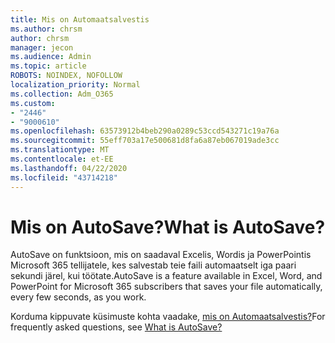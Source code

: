 ```yaml
---
title: Mis on Automaatsalvestis
ms.author: chrsm
author: chrsm
manager: jecon
ms.audience: Admin
ms.topic: article
ROBOTS: NOINDEX, NOFOLLOW
localization_priority: Normal
ms.collection: Adm_O365
ms.custom:
- "2446"
- "9000610"
ms.openlocfilehash: 63573912b4beb290a0289c53ccd543271c19a76a
ms.sourcegitcommit: 55eff703a17e500681d8fa6a87eb067019ade3cc
ms.translationtype: MT
ms.contentlocale: et-EE
ms.lasthandoff: 04/22/2020
ms.locfileid: "43714218"
---
```

# <a name="what-is-autosave"></a><span data-ttu-id="87ac3-102">Mis on AutoSave?</span><span class="sxs-lookup"><span data-stu-id="87ac3-102">What is AutoSave?</span></span>

<span data-ttu-id="87ac3-103">AutoSave on funktsioon, mis on saadaval Excelis, Wordis ja PowerPointis Microsoft 365 tellijatele, kes salvestab teie faili automaatselt iga paari sekundi järel, kui töötate.</span><span class="sxs-lookup"><span data-stu-id="87ac3-103">AutoSave is a feature available in Excel, Word, and PowerPoint for Microsoft 365 subscribers that saves your file automatically, every few seconds, as you work.</span></span> 

<span data-ttu-id="87ac3-104">Korduma kippuvate küsimuste kohta vaadake, [mis on Automaatsalvestis?](https://support.office.com/article/6d6bd723-ebfd-4e40-b5f6-ae6e8088f7a5)</span><span class="sxs-lookup"><span data-stu-id="87ac3-104">For frequently asked questions, see [What is AutoSave?](https://support.office.com/article/6d6bd723-ebfd-4e40-b5f6-ae6e8088f7a5)</span></span>